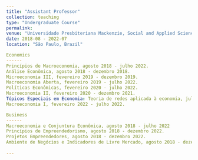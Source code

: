 ```yaml
---
title: "Assistant Professor"
collection: teaching
type: "Undergraduate Course"
permalink:
venue: "Universidade Presbiteriana Mackenzie, Social and Applied Sciences Center"
date: 2018-08 - 2022-07
location: "São Paulo, Brazil"

Economics
------
Princípios de Macroeconomia, agosto 2018 - julho 2022.
Análise Econômica, agosto 2018 - dezembro 2018.
Microeconomia III, fevereiro 2019 - dezembro 2019.
Macroeconomia Aberta, fevereiro 2019 - julho 2022.
Políticas Econômicas, fevereiro 2020 - julho 2022.
Macroeconomia II, fevereiro 2020 - dezembro 2021.
Tópicos Especiais em Economia: Teoria de redes aplicada à economia, julho 2020 - dezembro 2022.
Macroeconomia I, fevereiro 2022 - julho 2022.

Business
------
Macroeconomia e Conjuntura Econômica, agosto 2018 - julho 2022
Princípios de Empreendedorismo, agosto 2018 - dezembro 2022.
Projetos Empreendedores, agosto 2018 - dezembro 2022. 
Ambiente de Negócios e Indicadores de Livre Mercado, agosto 2018 - dezembro 2022. 
    
---
```




